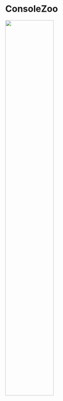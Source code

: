 # ConsoleZoo

<img width="55%" align="center" src="https://github.com/jean-cih/ConsoleZooSimulator/edit/main/materials/ConsoleZoo.jpg" />

